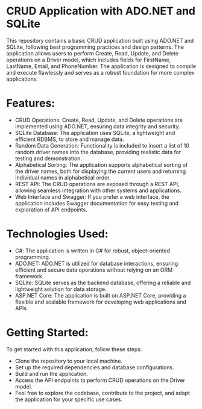 # CRUD Application with ADO.NET and SQLite
This repository contains a basic CRUD application built using ADO.NET and SQLite, following best programming practices and design patterns. The application allows users to perform Create, Read, Update, and Delete operations on a Driver model, which includes fields for FirstName, LastName, Email, and PhoneNumber. The application is designed to compile and execute flawlessly and serves as a robust foundation for more complex applications.

# Features:
- CRUD Operations: Create, Read, Update, and Delete operations are implemented using ADO.NET, ensuring data integrity and security.
- SQLite Database: The application uses SQLite, a lightweight and efficient RDBMS, to store and manage data.
- Random Data Generation: Functionality is included to insert a list of 10 random driver names into the database, providing realistic data for testing and demonstration.
- Alphabetical Sorting: The application supports alphabetical sorting of the driver names, both for displaying the current users and returning individual names in alphabetical order.
- REST API: The CRUD operations are exposed through a REST API, allowing seamless integration with other systems and applications.
- Web Interface and Swagger: If you prefer a web interface, the application includes Swagger documentation for easy testing and exploration of API endpoints.

# Technologies Used:
- C#: The application is written in C# for robust, object-oriented programming.
- ADO.NET: ADO.NET is utilized for database interactions, ensuring efficient and secure data operations without relying on an ORM framework.
- SQLite: SQLite serves as the backend database, offering a reliable and lightweight solution for data storage.
- ASP.NET Core: The application is built on ASP.NET Core, providing a flexible and scalable framework for developing web applications and APIs.

# Getting Started:
To get started with this application, follow these steps:

- Clone the repository to your local machine.
- Set up the required dependencies and database configurations.
- Build and run the application.
- Access the API endpoints to perform CRUD operations on the Driver model.
- Feel free to explore the codebase, contribute to the project, and adapt the application for your specific use cases.
